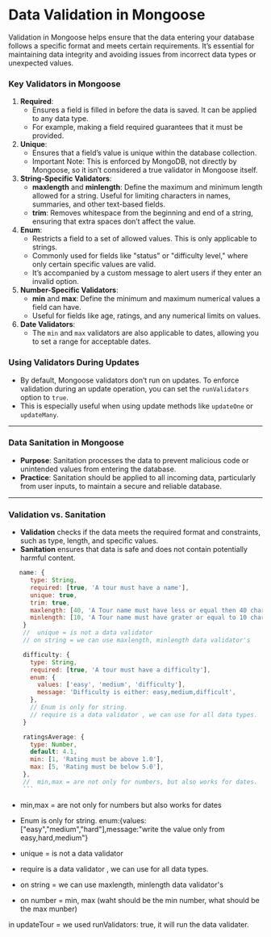 # Data Validation in Mongoose

Validation in Mongoose helps ensure that the data entering your database follows a specific format and meets certain requirements. It’s essential for maintaining data integrity and avoiding issues from incorrect data types or unexpected values.

### Key Validators in Mongoose

1. **Required**:
   - Ensures a field is filled in before the data is saved. It can be applied to any data type.
   - For example, making a field required guarantees that it must be provided.
2. **Unique**:
   - Ensures that a field’s value is unique within the database collection.
   - Important Note: This is enforced by MongoDB, not directly by Mongoose, so it isn’t considered a true validator in Mongoose itself.
3. **String-Specific Validators**:
   - **maxlength** and **minlength**: Define the maximum and minimum length allowed for a string. Useful for limiting characters in names, summaries, and other text-based fields.
   - **trim**: Removes whitespace from the beginning and end of a string, ensuring that extra spaces don’t affect the value.
4. **Enum**:
   - Restricts a field to a set of allowed values. This is only applicable to strings.
   - Commonly used for fields like "status" or "difficulty level," where only certain specific values are valid.
   - It’s accompanied by a custom message to alert users if they enter an invalid option.
5. **Number-Specific Validators**:
   - **min** and **max**: Define the minimum and maximum numerical values a field can have.
   - Useful for fields like age, ratings, and any numerical limits on values.
6. **Date Validators**:
   - The `min` and `max` validators are also applicable to dates, allowing you to set a range for acceptable dates.

### Using Validators During Updates

- By default, Mongoose validators don’t run on updates. To enforce validation during an update operation, you can set the `runValidators` option to `true`.
- This is especially useful when using update methods like `updateOne` or `updateMany`.

---

### Data Sanitation in Mongoose

- **Purpose**: Sanitation processes the data to prevent malicious code or unintended values from entering the database.
- **Practice**: Sanitation should be applied to all incoming data, particularly from user inputs, to maintain a secure and reliable database.

---

### Validation vs. Sanitation

- **Validation** checks if the data meets the required format and constraints, such as type, length, and specific values.
- **Sanitation** ensures that data is safe and does not contain potentially harmful content.

```js
   name: {
      type: String,
      required: [true, 'A tour must have a name'],
      unique: true,
      trim: true,
      maxlength: [40, 'A Tour name must have less or equal then 40 characters'],
      minlength: [10, 'A Tour name must have grater or equal to 10 characters'],
    }
    //  unique = is not a data validator
    // on string = we can use maxlength, minlength data validator's
```

```js
    difficulty: {
      type: String,
      required: [true, 'A tour must have a difficulty'],
      enum: {
        values: ['easy', 'medium', 'difficulty'],
        message: 'Difficulty is either: easy,medium,difficult',
      },
      // Enum is only for string.
      // require is a data validator , we can use for all data types.
    }
```

````js
    ratingsAverage: {
      type: Number,
      default: 4.1,
      min: [1, 'Rating must be above 1.0'],
      max: [5, 'Rating must be below 5.0'],
    },
    //  min,max = are not only for numbers, but also works for dates.
    ```
````

- min,max = are not only for numbers but also works for dates

- Enum is only for string.
  enum:{values:["easy","medium","hard"],message:"write the value only from easy,hard,medium"}

- unique = is not a data validator
- require is a data validator , we can use for all data types.

- on string = we can use maxlength, minlength data validator's

- on number = min, max (waht should be the min number, what should be the max munber)

in updateTour = we used runValidators: true, it will run the data validater.
